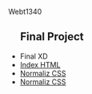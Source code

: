 Webt1340


<ul>
<h2>Final Project</h2>
    <li><a href="finalproject/final.xd"></a>Final XD </li>
    <li><a href="finalproject/index.html">Index HTML</a></li>
     <li><a href="finalproject/css/normalize.css">Normaliz CSS</a></li>
      <li><a href="finalproject/css/style.css">Normaliz CSS</a></li>
  </ul>